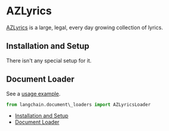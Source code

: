 # AZLyrics

[AZLyrics](https://www.azlyrics.com/) is a large, legal, every day growing collection of lyrics.

## Installation and Setup[​](#installation-and-setup "Direct link to Installation and Setup")

There isn't any special setup for it.

## Document Loader[​](#document-loader "Direct link to Document Loader")

See a [usage example](/docs/integrations/document_loaders/azlyrics).

```python
from langchain.document\_loaders import AZLyricsLoader  

```

- [Installation and Setup](#installation-and-setup)
- [Document Loader](#document-loader)
